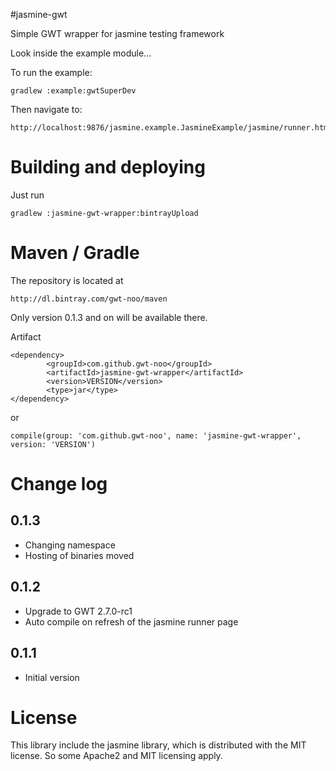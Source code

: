 #jasmine-gwt

Simple GWT wrapper for jasmine testing framework

Look inside the example module...


To run the example:
```Shell
gradlew :example:gwtSuperDev
```

Then navigate to: 
```
http://localhost:9876/jasmine.example.JasmineExample/jasmine/runner.html
```

# Building and deploying

Just run
```Shell
gradlew :jasmine-gwt-wrapper:bintrayUpload
```

# Maven / Gradle

The repository is located at
```
http://dl.bintray.com/gwt-noo/maven
```

Only version 0.1.3 and on will be available there.

Artifact
```
<dependency>
        <groupId>com.github.gwt-noo</groupId>
        <artifactId>jasmine-gwt-wrapper</artifactId>
        <version>VERSION</version>
        <type>jar</type>
</dependency>
```
or
```
compile(group: 'com.github.gwt-noo', name: 'jasmine-gwt-wrapper', version: 'VERSION')
```

# Change log

## 0.1.3
 - Changing namespace
 - Hosting of binaries moved

## 0.1.2
 - Upgrade to GWT 2.7.0-rc1
 - Auto compile on refresh of the jasmine runner page

## 0.1.1
 - Initial version

# License

This library include the jasmine library, which is distributed with the MIT license.
So some Apache2 and MIT licensing apply.